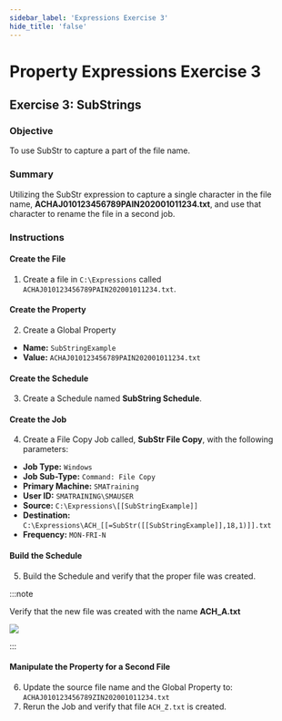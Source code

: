 ```yaml
---
sidebar_label: 'Expressions Exercise 3'
hide_title: 'false'
---
```


<head>
  <meta name="robots" content="noindex, nofollow" />
</head>

# Property Expressions Exercise 3
 
## Exercise 3: SubStrings
 
### Objective

To use SubStr to capture a part of the file name.
 
### Summary

Utilizing the SubStr expression to capture a single character in the file name, **ACHAJ010123456789PAIN202001011234.txt**, and use that character to rename the file in a second job.

### Instructions

#### Create the File

1. Create a file in ```C:\Expressions``` called ```ACHAJ010123456789PAIN202001011234.txt```.

#### Create the Property

2. Create a Global Property 
  * **Name:** ```SubStringExample```
  * **Value:** ```ACHAJ010123456789PAIN202001011234.txt```

#### Create the Schedule

3. Create a Schedule named **SubString Schedule**.

#### Create the Job

4. Create a File Copy Job called, **SubStr File Copy**, with the following parameters:
  * **Job Type:** ```Windows```
  * **Job Sub-Type:** ```Command: File Copy```
  * **Primary Machine:** ```SMATraining```
  * **User ID:** ```SMATRAINING\SMAUSER```
  * **Source:** ```C:\Expressions\[[SubStringExample]]```
  * **Destination:** ```C:\Expressions\ACH_[[=SubStr([[SubStringExample]],18,1)]].txt```
  * **Frequency:** ```MON-FRI-N```

#### Build the Schedule

5. Build the Schedule and verify that the proper file was created.

:::note

Verify that the new file was created with the name **ACH_A.txt**

![](../static/imgadvanced/ExpressEx3Solution.png)

:::

#### Manipulate the Property for a Second File

6. Update the source file name and the Global Property to: ```ACHAJ010123456789ZIN202001011234.txt```
7. Rerun the Job and verify that file ```ACH_Z.txt``` is created.

